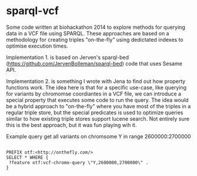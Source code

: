 sparql-vcf
==========

Some code written at biohackathon 2014 to explore methods for querying data in a VCF file using SPARQL. These approaches are based on a methodology for creating triples "on-the-fly" using dedictated indexes to optimise execution times. 

Implementation 1. is based on Jerven's sparql-bed (https://github.com/JervenBolleman/sparql-bed) code that uses Sesame API. 

Implementation 2. is something I wrote with Jena to find out how property functions work. The idea here is that for a specific use-case, like querying for variants by chromomse coordiantes in a VCF file, we can introduce a special property that executes some code to run the query. The idea would be a hybrid approach to "on-the-fly" where you have most of the triples in a regular triple store, but the special predicates is used to optimize queries similar to how existing triple stores support lucene search. Not entirely sure this is the best approach, but it was fun playing wih it.  

Example query get all variants on chromsome Y in range 2600000:2700000

~~~

PREFIX otf:<http://onthefly.com/>
SELECT * WHERE {
 ?feature otf:vcf-chromo-query \"Y,2600000,2700000\" .
}

~~~
